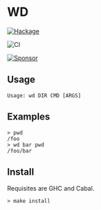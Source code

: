 # WD

[![Hackage](https://matrix.hackage.haskell.org/api/v2/packages/wd/badge)](http://hackage.haskell.org/package/wd)

![CI](https://github.com/kakkun61/wd/workflows/main/badge.svg)

[![Sponsor](https://img.shields.io/badge/Sponsor-%E2%9D%A4-red?logo=GitHub)](https://github.com/sponsors/kakkun61)

## Usage

```
Usage: wd DIR CMD [ARGS]
```

## Examples

```
> pwd
/foo
> wd bar pwd
/foo/bar
```

## Install

Requisites are GHC and Cabal.

```
> make install
```
